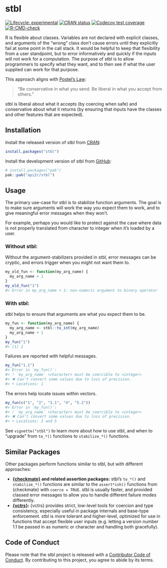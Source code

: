 
<!-- README.md is generated from README.Rmd. Please edit that file -->

# stbl

<!-- badges: start -->

[![Lifecycle:
experimental](https://img.shields.io/badge/lifecycle-experimental-orange.svg)](https://lifecycle.r-lib.org/articles/stages.html#experimental)
[![CRAN
status](https://www.r-pkg.org/badges/version/stbl)](https://CRAN.R-project.org/package=stbl)
[![Codecov test
coverage](https://codecov.io/gh/api2r/stbl/branch/main/graph/badge.svg)](https://app.codecov.io/gh/api2r/stbl?branch=main)
[![R-CMD-check](https://github.com/api2r/stbl/actions/workflows/R-CMD-check.yaml/badge.svg)](https://github.com/api2r/stbl/actions/workflows/R-CMD-check.yaml)
<!-- badges: end -->

R is flexible about classes. Variables are not declared with explicit
classes, and arguments of the “wrong” class don’t cause errors until
they explicitly fail at some point in the call stack. It would be
helpful to keep that flexibility from a user standpoint, but to error
informatively and quickly if the inputs will not work for a computation.
The purpose of stbl is to allow programmers to specify what they want,
and to then see if what the user supplied can work for that purpose.

This approach aligns with [Postel’s
Law](https://en.wikipedia.org/wiki/Robustness_principle):

> “Be conservative in what you send. Be liberal in what you accept from
> others.”

stbl is liberal about what it accepts (by coercing when safe) and
conservative about what it returns (by ensuring that inputs have the
classes and other features that are expected).

## Installation

Install the released version of stbl from
[CRAN](https://cran.r-project.org/):

``` r
install.packages("stbl")
```

<div class="pkgdown-devel">

Install the development version of stbl from
[GitHub](https://github.com/):

``` r
# install.packages("pak")
pak::pak("api2r/stbl")
```

</div>

## Usage

The primary use-case for stbl is to stabilize function arguments. The
goal is to make sure arguments will work the way you expect them to
work, and to give meaningful error messages when they won’t.

For example, perhaps you would like to protect against the case where
data is not properly translated from character to integer when it’s
loaded by a user.

### Without stbl:

Without the argument-stabilizers provided in stbl, error messages can be
cryptic, and errors trigger when you might not want them to.

``` r
my_old_fun <- function(my_arg_name) {
  my_arg_name + 1
}
my_old_fun("1")
#> Error in my_arg_name + 1: non-numeric argument to binary operator
```

### With stbl:

stbl helps to ensure that arguments are what you expect them to be.

``` r
my_fun <- function(my_arg_name) {
  my_arg_name <- stbl::to_int(my_arg_name)
  my_arg_name + 1
}
my_fun("1")
#> [1] 2
```

Failures are reported with helpful messages.

``` r
my_fun("1.1")
#> Error in `my_fun()`:
#> ! `my_arg_name` <character> must be coercible to <integer>
#> ✖ Can't convert some values due to loss of precision.
#> • Locations: 1
```

The errors help locate issues within vectors.

``` r
my_fun(c("1", "2", "3.1", "4", "5.2"))
#> Error in `my_fun()`:
#> ! `my_arg_name` <character> must be coercible to <integer>
#> ✖ Can't convert some values due to loss of precision.
#> • Locations: 3 and 5
```

See `vignette("stbl")` to learn more about how to use stbl, and when to
“upgrade” from `to_*()` functions to `stabilize_*()` functions.

## Similar Packages

Other packages perform functions similar to stbl, but with different
approaches:

- **[{checkmate}](https://mllg.github.io/checkmate/) and related
  assertion packages:** stbl’s `to_*()` and `stabilize_*()` functions
  are similar to the `assert*ish()` functions from {checkmate} with
  `coerce = TRUE`. stbl is usually faster, and provided classed error
  messages to allow you to handle different failure modes differently.
- **[{vctrs}](https://vctrs.r-lib.org/):** {vctrs} provides strict,
  low-level tools for coercion and type consistency, especially useful
  in package internals and base-type enforcement. stbl is more tolerant
  and higher-level, optimized for use in functions that accept flexible
  user inputs (e.g. letting a version number 1.1 be passed in as numeric
  or character and handling both gracefully).

## Code of Conduct

Please note that the stbl project is released with a [Contributor Code
of Conduct](https://api2r.github.io/stbl/CODE_OF_CONDUCT.html). By
contributing to this project, you agree to abide by its terms.
